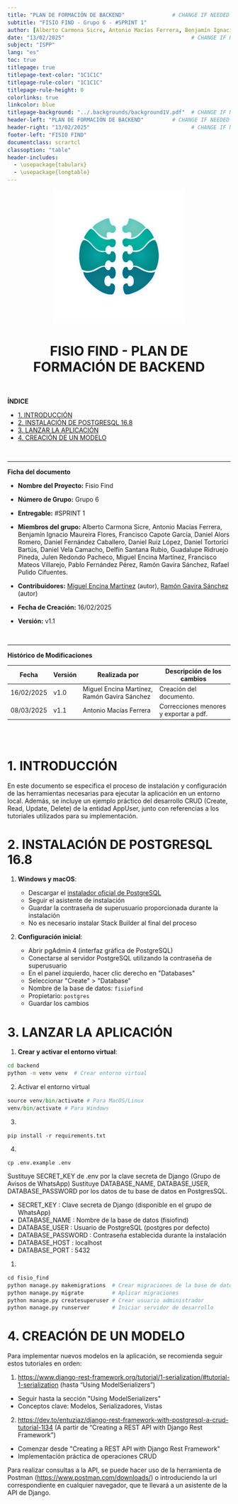 ```yaml
---
title: "PLAN DE FORMACIÓN DE BACKEND"               # CHANGE IF NEEDED
subtitle: "FISIO FIND - Grupo 6 - #SPRINT 1"
author: [Alberto Carmona Sicre, Antonio Macías Ferrera, Benjamín Ignacio Maureira Flores, Francisco Capote García, Daniel Alors Romero, Daniel Fernández Caballero, Daniel Ruiz López, Daniel Tortorici Bartús, Daniel Vela Camacho, Delfín Santana Rubio, Guadalupe Ridruejo Pineda, Julen Redondo Pacheco, Miguel Encina Martínez, Francisco Mateos Villarejo, Pablo Fernández Pérez, Ramón Gavira Sánchez, Rafael Pulido Cifuentes]
date: "13/02/2025"                                        # CHANGE IF NEEDED
subject: "ISPP"
lang: "es"
toc: true
titlepage: true
titlepage-text-color: "1C1C1C"
titlepage-rule-color: "1C1C1C"
titlepage-rule-height: 0
colorlinks: true
linkcolor: blue
titlepage-background: "../.backgrounds/background1V.pdf"  # CHANGE IF NEEDED
header-left: "PLAN DE FORMACIÓN DE BACKEND"         # CHANGE IF NEEDED
header-right: "13/02/2025"                                # CHANGE IF NEEDED
footer-left: "FISIO FIND"
documentclass: scrartcl
classoption: "table"
header-includes:
  - \usepackage{tabularx}
  - \usepackage{longtable}
---
```


<!-- COMMENT THIS WHEN EXPORTING TO PDF -->
<p align="center">
  <img src="../.img/Logo_FisioFind_Verde_sin_fondo.webp" alt="Logo FisioFind" width="300" />
</p>

<h1 align="center" style="font-size: 30px; font-weight: bold;">
  FISIO FIND  -  PLAN DE FORMACIÓN DE BACKEND
</h1>

<br>


**ÍNDICE**
- [1. INTRODUCCIÓN](#1-introducción)
- [2. INSTALACIÓN DE POSTGRESQL 16.8](#2-instalación-de-postgresql-168)
- [3. LANZAR LA APLICACIÓN](#3-lanzar-la-aplicación)
- [4. CREACIÓN DE UN MODELO](#4-creación-de-un-modelo)
<!-- COMMENT THIS WHEN EXPORTING TO PDF -->

<br>

---

**Ficha del documento**

- **Nombre del Proyecto:** Fisio Find

- **Número de Grupo:** Grupo 6

- **Entregable:** #SPRINT 1

- **Miembros del grupo:** Alberto Carmona Sicre, Antonio Macías Ferrera, Benjamín Ignacio Maureira Flores, Francisco Capote García, Daniel Alors Romero, Daniel Fernández Caballero, Daniel Ruiz López, Daniel Tortorici Bartús, Daniel Vela Camacho, Delfín Santana Rubio, Guadalupe Ridruejo Pineda, Julen Redondo Pacheco, Miguel Encina Martínez, Francisco Mateos Villarejo, Pablo Fernández Pérez, Ramón Gavira Sánchez, Rafael Pulido Cifuentes.

- **Contribuidores:** [Miguel Encina Martínez](https://github.com/MiguelEncina) (autor), [Ramón Gavira Sánchez](https://github.com/rgavira123) (autor)

- **Fecha de Creación:** 16/02/2025  

- **Versión:** v1.1

<br>


---

**Histórico de Modificaciones**

| Fecha      | Versión | Realizada por                             | Descripción de los cambios |
| ---------- | ------- | ----------------------------------------- | -------------------------- |
| 16/02/2025 | v1.0    | Miguel Encina Martínez, Ramón Gavira Sánchez | Creación del documento. |
| 08/03/2025 | v1.1    | Antonio Macías Ferrera                       | Correcciones menores y exportar a pdf.   |


<br>

<!-- \newpage -->

<br>


# 1. INTRODUCCIÓN

En este documento se especifica el proceso de instalación y configuración de las herramientas necesarias para ejecutar la aplicación en un entorno local. Además, se incluye un ejemplo práctico del desarrollo CRUD (Create, Read, Update, Delete) de la entidad AppUser, junto con referencias a los tutoriales utilizados para su implementación.

# 2. INSTALACIÓN DE POSTGRESQL 16.8
1. **Windows y macOS**: 
   - Descargar el [instalador oficial de PostgreSQL](https://www.postgresql.org/download/)
   - Seguir el asistente de instalación
   - Guardar la contraseña de superusuario proporcionada durante la instalación
   - No es necesario instalar Stack Builder al final del proceso

2. **Configuración inicial**:
   - Abrir pgAdmin 4 (interfaz gráfica de PostgreSQL)
   - Conectarse al servidor PostgreSQL utilizando la contraseña de superusuario
   - En el panel izquierdo, hacer clic derecho en "Databases"
   - Seleccionar "Create" > "Database"
   - Nombre de la base de datos: `fisiofind`
   - Propietario: `postgres`
   - Guardar los cambios

# 3. LANZAR LA APLICACIÓN
1. **Crear y activar el entorno virtual**:
```bash
cd backend
python -m venv venv  # Crear entorno virtual
```
2. Activar el entorno virtual
```python
source venv/bin/activate # Para MacOS/Linux
venv/bin/activate # Para Windows

```
3. 
```shell
pip install -r requirements.txt
```
4. 
```shell
cp .env.example .env
```
Sustituye SECRET_KEY de .env por la clave secreta de Django (Grupo de Avisos de WhatsApp)
Sustituye DATABASE_NAME, DATABASE_USER, DATABASE_PASSWORD por los datos de tu base de datos en PostgresSQL.

- SECRET_KEY : Clave secreta de Django (disponible en el grupo de WhatsApp)
- DATABASE_NAME : Nombre de la base de datos (fisiofind)
- DATABASE_USER : Usuario de PostgreSQL (postgres por defecto)
- DATABASE_PASSWORD : Contraseña establecida durante la instalación
- DATABASE_HOST : localhost
- DATABASE_PORT : 5432

1. 
```python
cd fisio_find
python manage.py makemigrations  # Crear migraciones de la base de datos
python manage.py migrate         # Aplicar migraciones
python manage.py createsuperuser # Crear usuario administrador
python manage.py runserver       # Iniciar servidor de desarrollo
```

# 4. CREACIÓN DE UN MODELO

Para implementar nuevos modelos en la aplicación, se recomienda seguir estos tutoriales en orden:

1. https://www.django-rest-framework.org/tutorial/1-serialization/#tutorial-1-serialization (hasta “Using ModelSerializers”)
- Seguir hasta la sección "Using ModelSerializers"
- Conceptos clave: Modelos, Serializadores, Vistas

2. https://dev.to/entuziaz/django-rest-framework-with-postgresql-a-crud-tutorial-1l34 (A partir de “Creating a REST API with Django Rest Framework”) 
- Comenzar desde "Creating a REST API with Django Rest Framework"
- Implementación práctica de operaciones CRUD

Para realizar consultas a la API, se puede hacer uso de la herramienta de Postman (https://www.postman.com/downloads/) o introduciendo la url correspondiente en cualquier navegador, que te llevará a un asistente de la API de Django.


